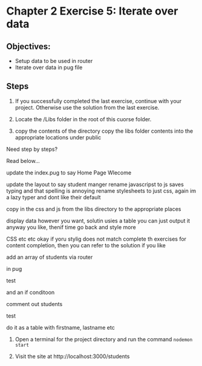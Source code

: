 # Chapter 2 Exercise 5: Iterate over data

## Objectives:
* Setup data to be used in router
* Iterate over data in pug file

## Steps


1. If you successfully completed the last exercise, continue with your project. Otherwise use the solution from the last exercise.

1. Locate the /Libs folder in the root of this cuorse folder.

1. copy the contents of the directory copy the libs folder contents into the appropriate locations under public


Need step by steps?

Read below...

update the index.pug to say Home Page Wlecome

update the layout to say student manger
rename javascripst to js saves typing and that spelling is annoying
rename stylesheets to just css, again im a lazy typer and dont like their default

copy in the css and js from the libs directory to the appropriate places

display data however you want, solutin usies a table
you can just output it anyway you like, thenif time go back and style more

CSS etc etc okay if yoru stylig does not match
complete th exercises for content completion, then you can refer to the solution if you like


add an array of students
via router

in pug

test

and an if conditoon

comment out students

test


do it as a table
with firstname, lastname
etc

1. Open a terminal for the project directory and run the command  `nodemon start` 

1. Visit the site at http://localhost:3000/students